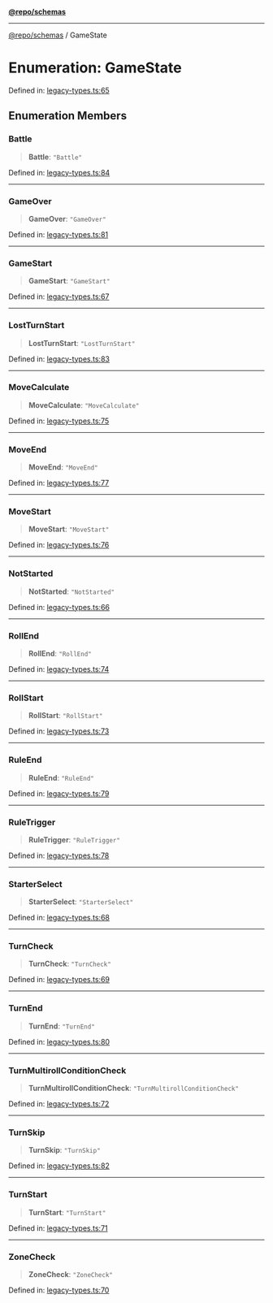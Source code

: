 [**@repo/schemas**](../README.md)

***

[@repo/schemas](../README.md) / GameState

# Enumeration: GameState

Defined in: [legacy-types.ts:65](https://github.com/alexqguo/drinking-board-game-v3/blob/4f4a12dcb42e0861ffa9f989554e8e3dfe2a43b8/packages/schemas/src/legacy-types.ts#L65)

## Enumeration Members

### Battle

> **Battle**: `"Battle"`

Defined in: [legacy-types.ts:84](https://github.com/alexqguo/drinking-board-game-v3/blob/4f4a12dcb42e0861ffa9f989554e8e3dfe2a43b8/packages/schemas/src/legacy-types.ts#L84)

***

### GameOver

> **GameOver**: `"GameOver"`

Defined in: [legacy-types.ts:81](https://github.com/alexqguo/drinking-board-game-v3/blob/4f4a12dcb42e0861ffa9f989554e8e3dfe2a43b8/packages/schemas/src/legacy-types.ts#L81)

***

### GameStart

> **GameStart**: `"GameStart"`

Defined in: [legacy-types.ts:67](https://github.com/alexqguo/drinking-board-game-v3/blob/4f4a12dcb42e0861ffa9f989554e8e3dfe2a43b8/packages/schemas/src/legacy-types.ts#L67)

***

### LostTurnStart

> **LostTurnStart**: `"LostTurnStart"`

Defined in: [legacy-types.ts:83](https://github.com/alexqguo/drinking-board-game-v3/blob/4f4a12dcb42e0861ffa9f989554e8e3dfe2a43b8/packages/schemas/src/legacy-types.ts#L83)

***

### MoveCalculate

> **MoveCalculate**: `"MoveCalculate"`

Defined in: [legacy-types.ts:75](https://github.com/alexqguo/drinking-board-game-v3/blob/4f4a12dcb42e0861ffa9f989554e8e3dfe2a43b8/packages/schemas/src/legacy-types.ts#L75)

***

### MoveEnd

> **MoveEnd**: `"MoveEnd"`

Defined in: [legacy-types.ts:77](https://github.com/alexqguo/drinking-board-game-v3/blob/4f4a12dcb42e0861ffa9f989554e8e3dfe2a43b8/packages/schemas/src/legacy-types.ts#L77)

***

### MoveStart

> **MoveStart**: `"MoveStart"`

Defined in: [legacy-types.ts:76](https://github.com/alexqguo/drinking-board-game-v3/blob/4f4a12dcb42e0861ffa9f989554e8e3dfe2a43b8/packages/schemas/src/legacy-types.ts#L76)

***

### NotStarted

> **NotStarted**: `"NotStarted"`

Defined in: [legacy-types.ts:66](https://github.com/alexqguo/drinking-board-game-v3/blob/4f4a12dcb42e0861ffa9f989554e8e3dfe2a43b8/packages/schemas/src/legacy-types.ts#L66)

***

### RollEnd

> **RollEnd**: `"RollEnd"`

Defined in: [legacy-types.ts:74](https://github.com/alexqguo/drinking-board-game-v3/blob/4f4a12dcb42e0861ffa9f989554e8e3dfe2a43b8/packages/schemas/src/legacy-types.ts#L74)

***

### RollStart

> **RollStart**: `"RollStart"`

Defined in: [legacy-types.ts:73](https://github.com/alexqguo/drinking-board-game-v3/blob/4f4a12dcb42e0861ffa9f989554e8e3dfe2a43b8/packages/schemas/src/legacy-types.ts#L73)

***

### RuleEnd

> **RuleEnd**: `"RuleEnd"`

Defined in: [legacy-types.ts:79](https://github.com/alexqguo/drinking-board-game-v3/blob/4f4a12dcb42e0861ffa9f989554e8e3dfe2a43b8/packages/schemas/src/legacy-types.ts#L79)

***

### RuleTrigger

> **RuleTrigger**: `"RuleTrigger"`

Defined in: [legacy-types.ts:78](https://github.com/alexqguo/drinking-board-game-v3/blob/4f4a12dcb42e0861ffa9f989554e8e3dfe2a43b8/packages/schemas/src/legacy-types.ts#L78)

***

### StarterSelect

> **StarterSelect**: `"StarterSelect"`

Defined in: [legacy-types.ts:68](https://github.com/alexqguo/drinking-board-game-v3/blob/4f4a12dcb42e0861ffa9f989554e8e3dfe2a43b8/packages/schemas/src/legacy-types.ts#L68)

***

### TurnCheck

> **TurnCheck**: `"TurnCheck"`

Defined in: [legacy-types.ts:69](https://github.com/alexqguo/drinking-board-game-v3/blob/4f4a12dcb42e0861ffa9f989554e8e3dfe2a43b8/packages/schemas/src/legacy-types.ts#L69)

***

### TurnEnd

> **TurnEnd**: `"TurnEnd"`

Defined in: [legacy-types.ts:80](https://github.com/alexqguo/drinking-board-game-v3/blob/4f4a12dcb42e0861ffa9f989554e8e3dfe2a43b8/packages/schemas/src/legacy-types.ts#L80)

***

### TurnMultirollConditionCheck

> **TurnMultirollConditionCheck**: `"TurnMultirollConditionCheck"`

Defined in: [legacy-types.ts:72](https://github.com/alexqguo/drinking-board-game-v3/blob/4f4a12dcb42e0861ffa9f989554e8e3dfe2a43b8/packages/schemas/src/legacy-types.ts#L72)

***

### TurnSkip

> **TurnSkip**: `"TurnSkip"`

Defined in: [legacy-types.ts:82](https://github.com/alexqguo/drinking-board-game-v3/blob/4f4a12dcb42e0861ffa9f989554e8e3dfe2a43b8/packages/schemas/src/legacy-types.ts#L82)

***

### TurnStart

> **TurnStart**: `"TurnStart"`

Defined in: [legacy-types.ts:71](https://github.com/alexqguo/drinking-board-game-v3/blob/4f4a12dcb42e0861ffa9f989554e8e3dfe2a43b8/packages/schemas/src/legacy-types.ts#L71)

***

### ZoneCheck

> **ZoneCheck**: `"ZoneCheck"`

Defined in: [legacy-types.ts:70](https://github.com/alexqguo/drinking-board-game-v3/blob/4f4a12dcb42e0861ffa9f989554e8e3dfe2a43b8/packages/schemas/src/legacy-types.ts#L70)
